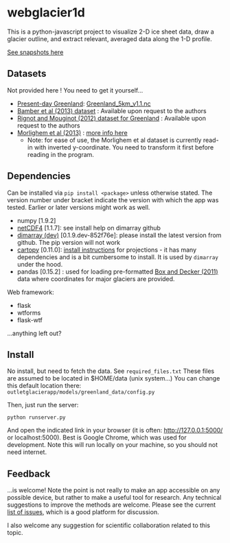 webglacier1d
============

This is a python-javascript project to visualize 2-D ice sheet data, draw a glacier outline, and extract relevant, averaged data along the 1-D profile.

[See snapshots here](https://www.pik-potsdam.de/members/perrette/egu2015-webglacier1d/poster-perrette-webtool-egu2015.png)

Datasets
--------
Not provided here ! You need to get it yourself...

- [Present-day Greenland](http://websrv.cs.umt.edu/isis/index.php/Present_Day_Greenland): [Greenland_5km_v1.1.nc](http://websrv.cs.umt.edu/isis/images/a/a5/Greenland_5km_v1.1.nc)
- [Bamber et al (2013) dataset](http://www.the-cryosphere.net/7/499/2013/tc-7-499-2013.html) : Available upon request to the authors
- [Rignot and Mouginot (2012) dataset for Greenland](http://onlinelibrary.wiley.com/doi/10.1029/2012GL051634) : Available upon request to the authors
- [Morlighem et al (2013)](http://dx.doi.org/10.5067/5XKQD5Y5V3VN) : [more info here](http://sites.uci.edu/morlighem/dataproducts/mass-conservation-dataset/)
    - Note: for ease of use, the Morlighem et al dataset is currently read-in with inverted y-coordinate. You need to transform it first before reading in the program.

Dependencies
------------
Can be installed via `pip install <package>` unless otherwise stated. The version number under bracket indicate 
the version with which the app was tested. Earlier or later versions might work as well.

- numpy [1.9.2]
- [netCDF4](https://github.com/Unidata/netcdf4-python) [1.1.7]: see install help on dimarray github
- [dimarray (dev)](https://github.com/perrette/dimarray) [0.1.9.dev-852f76e]: please install the latest version from github. The pip version will not work 
- [cartopy](https://github.com/SciTools/cartopy) [0.11.0]: [install instructions](http://scitools.org.uk/cartopy/docs/latest/installing.html#installing) for projections - it has many dependencies and is a bit cumbersome to install. It is used by `dimarray` under the hood.
- pandas [0.15.2] : used for loading pre-formatted [Box and Decker (2011)](http://bprc.osu.edu/~jbox/pubs/Box_and_Decker_2011_Annals.pdf) data where coordinates for major glaciers are provided.

Web framework:
- flask 
- wtforms
- flask-wtf

...anything left out?

Install
-------
No install, but need to fetch the data. 
See `required_files.txt` 
These files are assumed to be located in $HOME/data (unix system...)
You can change this default location there: `outletglacierapp/models/greenland_data/config.py`

Then, just run the server:

    python runserver.py

And open the indicated link in your browser (it is often: http://127.0.0.1:5000/ or localhost:5000). 
Best is Google Chrome, which was used for development.
Note this will run locally on your machine, so you should not need internet.

Feedback
--------
...is welcome! Note the point is not really to make an app accessible 
on any possible device, but rather to make a useful tool for research. 
Any technical suggestions to improve the methods are welcome. 
Please see the current [list of issues](https://github.com/perrette/webglacier1d/issues), 
which is a good platform for discussion.

I also welcome any suggestion for scientific collaboration related to this topic.
